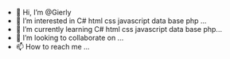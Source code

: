 - 👋 Hi, I’m @Gierly
- 👀 I’m interested in C# html css javascript data base php ...
- 🌱 I’m currently learning C# html css javascript data base php...
- 💞️ I’m looking to collaborate on ...
- 📫 How to reach me ...

<!---
Gierly/Gierly is a ✨ special ✨ repository because its `README.md` (this file) appears on your GitHub profile.
You can click the Preview link to take a look at your changes.
--->
